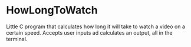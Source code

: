 # HowLongToWatch
Little C program that calculates how long it will take to watch a video on a certain speed. Accepts user inputs ad calculates an output, all in the terminal.
